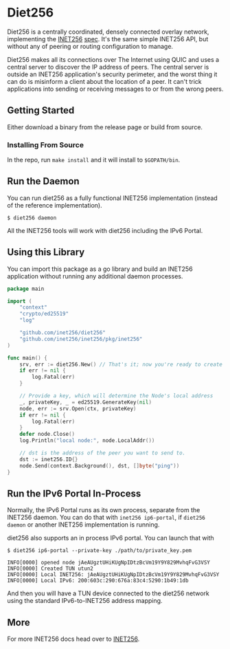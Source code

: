 # Diet256
Diet256 is a centrally coordinated, densely connected overlay network, implementing the [INET256](https://github.com/inet256/inet256) [spec](https://github.com/inet256/inet256/blob/master/doc/10_Spec.md).
It's the same simple INET256 API, but without any of peering or routing configuration to manage.

Diet256 makes all its connections over The Internet using QUIC and uses a central server to discover the IP address of peers.
The central server is outside an INET256 application's security perimeter, and the worst thing it can do is misinform a client about the location of a peer.
It can't trick applications into sending or receiving messages to or from the wrong peers.

## Getting Started
Either download a binary from the release page or build from source.

### Installing From Source
In the repo, run `make install` and it will install to `$GOPATH/bin`.

## Run the Daemon
You can run diet256 as a fully functional INET256 implementation (instead of the reference implementation).

```shell
$ diet256 daemon
```

All the INET256 tools will work with diet256 including the IPv6 Portal.

## Using this Library
You can import this package as a go library and build an INET256 application without running any additional daemon processes.

```go
package main

import (
	"context"
	"crypto/ed25519"
	"log"

	"github.com/inet256/diet256"
	"github.com/inet256/inet256/pkg/inet256"
)

func main() {
	srv, err := diet256.New() // That's it; now you're ready to create Nodes.
	if err != nil {
		log.Fatal(err)
	}

	// Provide a key, which will determine the Node's local address
	_, privateKey, _ = ed25519.GenerateKey(nil)
	node, err := srv.Open(ctx, privateKey)
	if err != nil {
		log.Fatal(err)
	}
	defer node.Close()
	log.Println("local node:", node.LocalAddr())

	// dst is the address of the peer you want to send to.
	dst := inet256.ID{}
	node.Send(context.Background(), dst, []byte("ping"))
}
```

## Run the IPv6 Portal In-Process
Normally, the IPv6 Portal runs as its own process, separate from the INET256 daemon.
You can do that with `inet256 ip6-portal`, if `diet256 daemon` or another INET256 implementation is running.

diet256 also supports an in process IPv6 portal.  You can launch that with
```shell
$ diet256 ip6-portal --private-key ./path/to/private_key.pem

INFO[0000] opened node jAeAUgztUHiKUgNpIDtzBcVm19Y9Y829MvhqFvG3VSY
INFO[0000] Created TUN utun2
INFO[0000] Local INET256: jAeAUgztUHiKUgNpIDtzBcVm19Y9Y829MvhqFvG3VSY
INFO[0000] Local IPv6: 200:603c:290:676a:83c4:5290:1b49:1db
```
And then you will have a TUN device connected to the diet256 network using the standard IPv6-to-INET256 address mapping.

## More
For more INET256 docs head over to [INET256](https://github.com/inet256/inet256).
